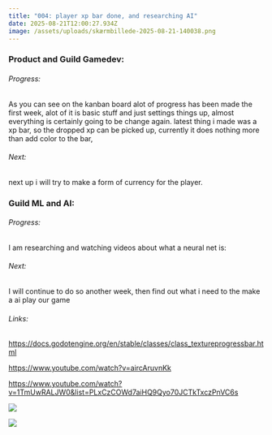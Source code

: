 ```yaml
---
title: "004: player xp bar done, and researching AI"
date: 2025-08-21T12:00:27.934Z
image: /assets/uploads/skærmbillede-2025-08-21-140038.png
---
```

### P﻿roduct and G﻿uild Gamedev:

###### Progress:

A﻿s you can see on the kanban board alot of progress has been made the first week, alot of it is basic stuff and just settings things up, almost everything is certainly going to be change again. latest thing i made was a xp bar, so the dropped xp can be picked up, currently it does nothing more than add color to the bar, 

###### N﻿ext:

next up i will try to make  a form of currency for the player.

### Guild ML and AI:

###### Progress:

I﻿ am researching and watching videos about what a neural net is:

###### N﻿ext:

I will continue to do so another week, then find out what i need to the make a ai play our game

###### L﻿inks: 

https://docs.godotengine.org/en/stable/classes/class_textureprogressbar.html

https://www.youtube.com/watch?v=aircAruvnKk

https://www.youtube.com/watch?v=1TmUwRALJW0&list=PLxCzCOWd7aiHQ9Qyo70JCTkTxczPnVC6s

![](/assets/uploads/skærmbillede-2025-08-21-140840.png)

![](/assets/uploads/skærmbillede-2025-08-21-140038.png)